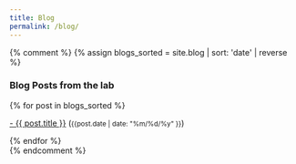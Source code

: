 ```yaml
---
title: Blog
permalink: /blog/
---
```

{% comment %}
{% assign blogs_sorted = site.blog | sort: 'date' | reverse %}

### **Blog Posts from the lab**

<div class="content list">
  {% for post in blogs_sorted %}
    <div class="list-item">
    <p class="list-post-title">
        <a href="{{ site.baseurl }}{{ post.url }}">- {{ post.title }}</a> (<small>{{post.date | date: "%m/%d/%y" }}</small>)
        </p>
    </div>
  {% endfor %}
</div>
{% endcomment %}